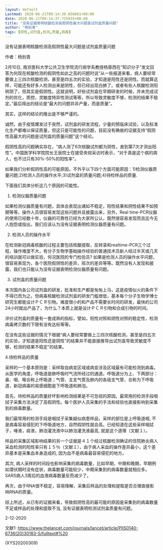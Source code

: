 ```yaml
---
layout: default
Lastmod: 2020-06-21T09:14:39.656861+00:00
date: 2020-06-21T09:14:37.725935+00:00
title: "没有证据表明核酸检测高假阴性最大问题是试剂盒质量问题"
author: "杨别青"
tags: [阴性,试剂盒,检测,质量,病毒]
---
```


没有证据表明核酸检测高假阴性最大问题是试剂盒质量问题

作者：杨别青

2月10日, 南京医科大学公共卫生学院流行病学系教授杨蓉西在“知识分子”发文回答为何现在核酸检测的假阴性如此之高的问题时说“从一些报道来看，病人要经常要做上三四次核酸检测，甚至是四五次的实验，才知道是阳性还是阴性。而就算这样，可能还有好多人检测出来是阴性，但已经出现白肺了。或者有些人核酸检测阳转阴了，但其实是假阴性。这就说明，好些试剂盒在早期研发的时候，并未完成试剂的优化，质控，灵敏度特异性测试等等，所以导致灵敏度不够，检测的结果不稳定。”最后得出的结论是“最大的问题并非产量，而是质量”。

其实，这样的结论的推出是不够严谨的。

诚然，由于疫情爆发过于突然，试剂盒的研发流程，少量的预临床试验，以及标准化生产都难以保证质量，但这只是可能性的问题，目前没有确凿的证据支持“假阴性高最大的问题是试剂盒的质量问题”这个结论。

假阴性高的问题确实存在，“病人测了6次核酸试剂都为阴性，直到第7次才测出阳性”。中国医学科学院院长王辰院士在接受央视采访时表示，“对于真是这个病的病人，也不过只有30%-50%的阳性率“。

如果我们分析假阴性高的可能原因，不外乎以下四个方面可能原因：1)检测仪器质量问题;2)检测人员的操作水平;3)试剂盒的质量问题;4)待检样品的质量.

下面我们具体分析这几个原因的可能性。

1. 检测仪器质量问题

如果检测仪器质量有问题，具体会表现出诸如不稳定，阳性结果和阴性结果不如预期等等，操作人员很容易发现这些问题并且披露出来，另外，Real time-PCR仪器的使用已经数十年，仪器的可靠性已经为大家所公认，既然很容易发现而且迄今无人抱怨或指出，我们应该认为没有证据表明检测仪器质量有问题。

2. 检测人员的操作水平

在检测新冠病毒核酸的过程主要包括核酸提取，反转录和realtime-PCR三个过程，操作难度不大，有分子生物学基础操作经验的普通技术员新人经过半天或几天的培训就可以做实验，何况医院的专门检验员?  如果是检测人员的操作水平问题，很容易表现为，各个医院假阴性的差异，班次的差异等等。既然没有人发现和披露，我们也只能认为没有证据表明检测仪器质量有问题。

3. 试剂盒的质量问题

本次国内各公司试剂盒的研发，批准和生产都是匆匆上马，这是疫情似火的条件下不得已而为之。但病毒核酸检测试剂盒的研发门槛很低，基本每个分子生物学博士研究生都能设计ＰＣＲ引物。难度很小的和产品不需要长时间的研发，最快的公司24小时就出产品了，为什么？本质上就是设计ＰＣＲ引物和合成引物的时间。

评价试剂盒的质量有一套成熟的指标，譬如，阳性对照和阴性对照的稳定性，检测病毒拷贝数的下限有没有达标等等。

在没有这些证据的情况下根据“病人要经常要做上三四次核酸检测，甚至是四五次的实验，才知道是阳性还是阴性”的结果并不能直接推导出试剂盒导致灵敏度不够，检测的结果不稳定”的结果。

4.待检样品的质量

采样的一个基本原则是：采样取自病变区域或病变涉及区域最有可能检测到病毒。从医学的角度，呼吸道是肺呼吸时气流所经过的通道。呼吸道分为上、下两部分：鼻、咽、喉合称上呼吸道；气管、主支气管及肺内的各级支气管，合称为下呼吸道，新冠病毒的易感细胞是下呼吸道和肺泡。

首先，待检样品的质量好坏影响检测结果是不可忽视的原因。最常用的检测手段咽拭子采集方法决定了高假阴性。每个医护人员采集的手法和经验也直接影响到采集到的病毒数量。

我们最常用的检测手段是咽拭子采集疑似病患样品，采样的部位是上呼吸道咽, 不是病毒容易侵犯的下呼吸道地方，自然假阴性就会高。已经知道在这些采样咽拭子，唾液，痰液，肺泡灌洗液中以肺泡灌洗液最高, 就是这个道理（文献１）。

样品的采集区域影响结果的另一个证据是４１个经过核酸检测确证的住院肺炎病人采血检测的阳性率只有１５％（文献１），由于病人采血的操作差异最小，这个差异基本是采集血本身造成的, 因为血不是病毒最容易侵犯的地方。

其次, 病人采样的时间段也影响采集的病毒数量，比如早期，中期和晚期，早期例如潜伏期时没有症状，病毒数量可能较少，中期采集到的病毒数量就相应多。SARS病人3周后的血液病毒数量反而减少了。

再次，由于RNA很不稳定，容易降解，采集后样品的处理和提取是否合理直接影响RNA的质量。

综上所述，从已有的证据来看，导致假阴性高的最可能的原因是采集到的病毒数量不足或样品的处理和提取不当,  没有证据表明检测试剂盒质量有问题。

2-12-2020

文献1: https://www.thelancet.com/journals/lancet/article/PIIS0140-6736(20)30183-5/fulltext#%20

(XYS20200309)

